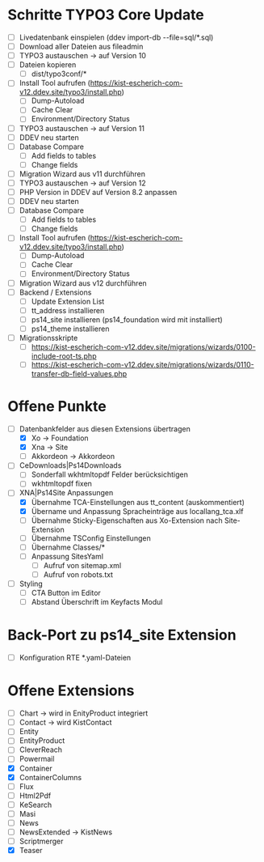 # Schritte TYPO3 Core Update
- [ ] Livedatenbank einspielen (ddev import-db --file=sql/*.sql)
- [ ] Download aller Dateien aus fileadmin
- [ ] TYPO3 austauschen -> auf Version 10
- [ ] Dateien kopieren
  - [ ] dist/typo3conf/*
- [ ] Install Tool aufrufen (https://kist-escherich-com-v12.ddev.site/typo3/install.php)
  - [ ] Dump-Autoload
  - [ ] Cache Clear
  - [ ] Environment/Directory Status
- [ ] TYPO3 austauschen -> auf Version 11
- [ ] DDEV neu starten
- [ ] Database Compare
  - [ ] Add fields to tables
  - [ ] Change fields
- [ ] Migration Wizard aus v11 durchführen
- [ ] TYPO3 austauschen -> auf Version 12
- [ ] PHP Version in DDEV auf Version 8.2 anpassen
- [ ] DDEV neu starten
- [ ] Database Compare
  - [ ] Add fields to tables
  - [ ] Change fields
- [ ] Install Tool aufrufen (https://kist-escherich-com-v12.ddev.site/typo3/install.php)
  - [ ] Dump-Autoload
  - [ ] Cache Clear
  - [ ] Environment/Directory Status
- [ ] Migration Wizard aus v12 durchführen
- [ ] Backend / Extensions
  - [ ] Update Extension List
  - [ ] tt_address installieren
  - [ ] ps14_site installieren (ps14_foundation wird mit installiert)
  - [ ] ps14_theme installieren
- [ ] Migrationsskripte
  - [ ] https://kist-escherich-com-v12.ddev.site/migrations/wizards/0100-include-root-ts.php
  - [ ] https://kist-escherich-com-v12.ddev.site/migrations/wizards/0110-transfer-db-field-values.php

# Offene Punkte
- [ ] Datenbankfelder aus diesen Extensions übertragen
  - [x] Xo -> Foundation
  - [x] Xna -> Site
  - [ ] Akkordeon -> Akkordeon
- [ ] CeDownloads|Ps14Downloads
  - [ ] Sonderfall wkhtmltopdf Felder berücksichtigen
  - [ ] wkhtmltopdf fixen
- [ ] XNA|Ps14Site Anpassungen
  - [x] Übernahme TCA-Einstellungen aus tt_content (auskommentiert)
  - [x] Übername und Anpassung Spracheinträge aus locallang_tca.xlf
  - [ ] Übernahme Sticky-Eigenschaften aus Xo-Extension nach Site-Extension
  - [ ] Übernahme TSConfig Einstellungen
  - [ ] Übernahme Classes/*
  - [ ] Anpassung SitesYaml
    - [ ] Aufruf von sitemap.xml
    - [ ] Aufruf von robots.txt
- [ ] Styling
  - [ ] CTA Button im Editor
  - [ ] Abstand Überschrift im Keyfacts Modul

# Back-Port zu ps14_site Extension
- [ ] Konfiguration RTE *.yaml-Dateien 

# Offene Extensions
- [ ] Chart -> wird in EnityProduct integriert
- [ ] Contact -> wird KistContact
- [ ] Entity
- [ ] EntityProduct
- [ ] CleverReach
- [ ] Powermail
- [x] Container
- [x] ContainerColumns
- [ ] Flux
- [ ] Html2Pdf
- [ ] KeSearch
- [ ] Masi
- [ ] News
- [ ] NewsExtended -> KistNews
- [ ] Scriptmerger
- [x] Teaser